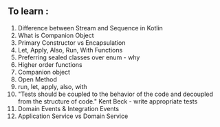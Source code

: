 ## To learn :
1. Difference between Stream and Sequence in Kotlin
2. What is Companion Object
3. Primary Constructor vs Encapsulation
4. Let, Apply, Also, Run, With Functions
5. Preferring sealed classes over enum - why
6. Higher order functions
7. Companion object
8. Open Method
9. run, let, apply, also, with
10. "Tests should be coupled to the behavior of the code and decoupled from the structure of code." Kent Beck - write appropriate tests
11. Domain Events & Integration Events
12. Application Service vs Domain Service
